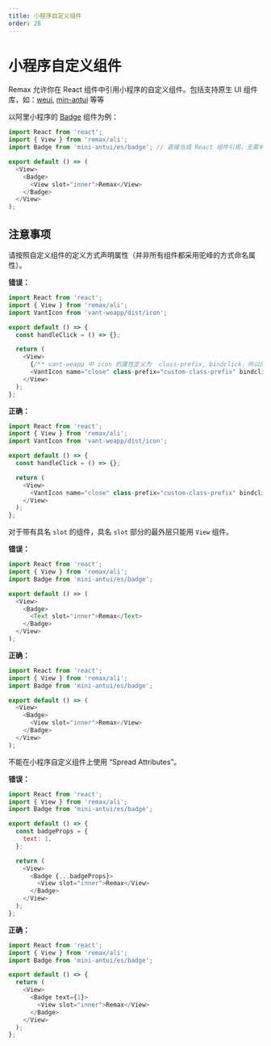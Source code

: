 ```yaml
---
title: 小程序自定义组件
order: 28
---
```


# 小程序自定义组件

Remax 允许你在 React 组件中引用小程序的自定义组件。包括支持原生 UI 组件库，如：[weui](https://github.com/wechat-miniprogram/weui-miniprogram), [min-antui](https://github.com/ant-mini-program/mini-antui)
等等

以阿里小程序的 [Badge](https://docs.alipay.com/mini/component-ext/badge) 组件为例：

```js
import React from 'react';
import { View } from 'remax/ali';
import Badge from 'mini-antui/es/badge'; // 直接当成 React 组件引用，无需申明 useComponents

export default () => (
  <View>
    <Badge>
      <View slot="inner">Remax</View>
    </Badge>
  </View>
);
```

## 注意事项

请按照自定义组件的定义方式声明属性（并非所有组件都采用驼峰的方式命名属性）。

**错误：**

```js
import React from 'react';
import { View } from 'remax/ali';
import VantIcon from 'vant-weapp/dist/icon';

export default () => {
  const handleClick = () => {};

  return (
    <View>
      {/** vant-weapp 中 icon 的属性定义为  class-prefix, bindclick，所以应遵循其命名规则 */}
      <VantIcon name="close" class-prefix="custom-class-prefix" bindclick={handleClick} />
    </View>
  );
};
```

**正确：**

```js
import React from 'react';
import { View } from 'remax/ali';
import VantIcon from 'vant-weapp/dist/icon';

export default () => {
  const handleClick = () => {};

  return (
    <View>
      <VantIcon name="close" class-prefix="custom-class-prefix" bindclick={handleClick} />
    </View>
  );
};
```

对于带有具名 `slot` 的组件，具名 `slot` 部分的最外层只能用 `View` 组件。

**错误：**

```js
import React from 'react';
import { View } from 'remax/ali';
import Badge from 'mini-antui/es/badge';

export default () => (
  <View>
    <Badge>
      <Text slot="inner">Remax</Text>
    </Badge>
  </View>
);
```

**正确：**

```js
import React from 'react';
import { View } from 'remax/ali';
import Badge from 'mini-antui/es/badge';

export default () => (
  <View>
    <Badge>
      <View slot="inner">Remax</View>
    </Badge>
  </View>
);
```

不能在小程序自定义组件上使用 “Spread Attributes”。

**错误：**

```js
import React from 'react';
import { View } from 'remax/ali';
import Badge from 'mini-antui/es/badge';

export default () => {
  const badgeProps = {
    text: 1,
  };

  return (
    <View>
      <Badge {...badgeProps}>
        <View slot="inner">Remax</View>
      </Badge>
    </View>
  );
};
```

**正确：**

```js
import React from 'react';
import { View } from 'remax/ali';
import Badge from 'mini-antui/es/badge';

export default () => {
  return (
    <View>
      <Badge text={1}>
        <View slot="inner">Remax</View>
      </Badge>
    </View>
  );
};
```
